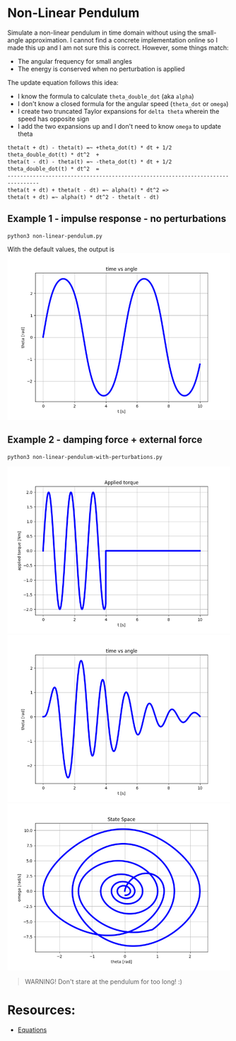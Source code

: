 # Non-Linear Pendulum
Simulate a non-linear pendulum in time domain without using the small-angle approximation.
I cannot find a concrete implementation online so I made this up and I am not sure this is correct.
However, some things match:
- The angular frequency for small angles
- The energy is conserved when no perturbation is applied

The update equation follows this idea:
- I know the formula to calculate `theta_double_dot` (aka `alpha`)
- I don't know a closed formula for the angular speed (`theta_dot` or `omega`)
- I create two truncated Taylor expansions for `delta theta` wherein the speed has opposite sign
- I add the two expansions up and I don't need to know `omega` to update theta

```
theta(t + dt) - theta(t) =~ +theta_dot(t) * dt + 1/2 theta_double_dot(t) * dt^2  +
theta(t - dt) - theta(t) =~ -theta_dot(t) * dt + 1/2 theta_double_dot(t) * dt^2  =
--------------------------------------------------------------------------------
theta(t + dt) + theta(t - dt) =~ alpha(t) * dt^2 =>
theta(t + dt) =~ alpha(t) * dt^2 - theta(t - dt)
```

## Example 1 - impulse response - no perturbations
```
python3 non-linear-pendulum.py
```
With the default values, the output is
![./doc/time-vs-angle.png](doc/time-vs-angle.png)


## Example 2 - damping force + external force 
```
python3 non-linear-pendulum-with-perturbations.py
```

![./doc/input_damped-plus-sinusoidal-input.png](doc/input_damped-plus-sinusoidal-input.png)
![./doc/angle_damped-plus-sinusoidal-input.png](doc/angle_damped-plus-sinusoidal-input.png)
![./doc/state_damped-plus-sinusoidal-input.png](doc/state_damped-plus-sinusoidal-input.png)

> WARNING! Don't stare at the pendulum for too long! :)

# Resources:
- [Equations](https://en.wikipedia.org/wiki/Pendulum_(mechanics))
